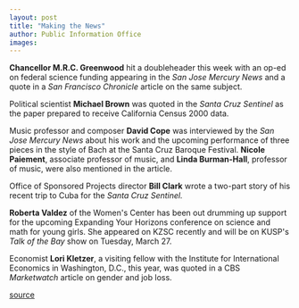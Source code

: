 ```yaml
---
layout: post
title: "Making the News"
author: Public Information Office
images:
---
```


**Chancellor M.R.C. Greenwood** hit a doubleheader this week with an op-ed on federal science funding appearing in the _San Jose Mercury News_ and a quote in a _San Francisco Chronicle_ article on the same subject.

Political scientist **Michael Brown** was quoted in the _Santa Cruz Sentinel_ as the paper prepared to receive California Census 2000 data.

Music professor and composer **David Cope** was interviewed by the _San Jose Mercury News_ about his work and the upcoming performance of three pieces in the style of Bach at the Santa Cruz Baroque Festival. **Nicole Paiement**, associate professor of music, and **Linda Burman-Hall**, professor of music, were also mentioned in the article.

Office of Sponsored Projects director **Bill Clark** wrote a two-part story of his recent trip to Cuba for the _Santa Cruz Sentinel._  
  
**Roberta Valdez** of the Women's Center has been out drumming up support for the upcoming Expanding Your Horizons conference on science and math for young girls. She appeared on KZSC recently and will be on KUSP's _Talk of the Bay_ show on Tuesday, March 27.

Economist **Lori Kletzer**, a visiting fellow with the Institute for International Economics in Washington, D.C., this year, was quoted in a CBS _Marketwatch_ article on gender and job loss.  
  
[source](http://www1.ucsc.edu/currents/00-01/03-26/makenews.html "Permalink to makenews")
